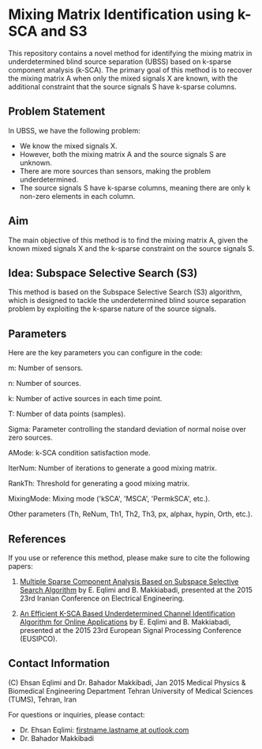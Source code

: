 # Mixing Matrix Identification using k-SCA and S3

This repository contains a novel method for identifying the mixing matrix in underdetermined blind source separation (UBSS) based on k-sparse component analysis (k-SCA). The primary goal of this method is to recover the mixing matrix A when only the mixed signals X are known, with the additional constraint that the source signals S have k-sparse columns.

## Problem Statement

In UBSS, we have the following problem:

- We know the mixed signals X.
- However, both the mixing matrix A and the source signals S are unknown.
- There are more sources than sensors, making the problem underdetermined.
- The source signals S have k-sparse columns, meaning there are only k non-zero elements in each column.

## Aim

The main objective of this method is to find the mixing matrix A, given the known mixed signals X and the k-sparse constraint on the source signals S.

## Idea: Subspace Selective Search (S3)

This method is based on the Subspace Selective Search (S3) algorithm, which is designed to tackle the underdetermined blind source separation problem by exploiting the k-sparse nature of the source signals.


## Parameters
Here are the key parameters you can configure in the code:

m: Number of sensors.

n: Number of sources.

k: Number of active sources in each time point.

T: Number of data points (samples).

Sigma: Parameter controlling the standard deviation of normal noise over zero sources.

AMode: k-SCA condition satisfaction mode.

IterNum: Number of iterations to generate a good mixing matrix.

RankTh: Threshold for generating a good mixing matrix.

MixingMode: Mixing mode ('kSCA', 'MSCA', 'PermkSCA', etc.).

Other parameters (Th, ReNum, Th1, Th2, Th3, px, alphax, hypin, Orth, etc.).



## References

If you use or reference this method, please make sure to cite the following papers:

1. [Multiple Sparse Component Analysis Based on Subspace Selective Search Algorithm](https://ieeexplore.ieee.org/abstract/document/7146277) by E. Eqlimi and B. Makkiabadi, presented at the 2015 23rd Iranian Conference on Electrical Engineering.

2. [An Efficient K-SCA Based Underdetermined Channel Identification Algorithm for Online Applications](https://ieeexplore.ieee.org/document/7362867) by E. Eqlimi and B. Makkiabadi, presented at the 2015 23rd European Signal Processing Conference (EUSIPCO).

## Contact Information

(C) Ehsan Eqlimi and Dr. Bahador Makkibadi, Jan 2015
Medical Physics & Biomedical Engineering Department
Tehran University of Medical Sciences (TUMS), Tehran, Iran

For questions or inquiries, please contact:
- Dr. Ehsan Eqlimi: [firstname.lastname at outlook.com](mailto:ehsan.eqlimi@outlook.com)
- Dr. Bahador Makkibadi
